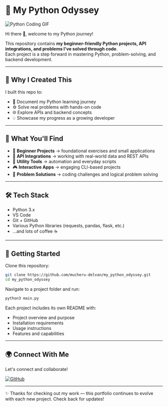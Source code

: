 # 🐍 My Python Odyssey
![Python Coding GIF](https://media.giphy.com/media/v1.Y2lkPTc5MGI3NjExNzh1M2Jwb3o5bnhubWFraHh6ZW1la3kwdW4yemY1Zm40cGtkNXBpciZlcD12MV9naWZzX3NlYXJjaCZjdD1n/UIN7Andwh7kDZGUvmt/giphy.gif)

Hi there 👋, welcome to my Python journey!

This repository contains **my beginner-friendly Python projects, API integrations, and problems I've solved through code**.  
Each project is a step forward in mastering Python, problem-solving, and backend development.

---

## 🌱 Why I Created This
I built this repo to:
- 🧩 Document my Python learning journey  
- ⚙️ Solve real problems with hands-on code  
- 🌐 Explore APIs and backend concepts  
- 💡 Showcase my progress as a growing developer  

---

## 📂 What You'll Find
- 🧠 **Beginner Projects** → foundational exercises and small applications  
- 🤖 **API Integrations** → working with real-world data and REST APIs  
- 🔧 **Utility Tools** → automation and everyday scripts  
- 🎮 **Interactive Apps** → engaging CLI-based projects  
- 🧮 **Problem Solutions** → coding challenges and logical problem solving  

---

## 🛠 Tech Stack
* Python 3.x
* VS Code
* Git + GitHub
* Various Python libraries (requests, pandas, flask, etc.)
* …and lots of coffee ☕

---

## 🚀 Getting Started
Clone this repository:
```bash
git clone https://github.com/mucheru-delvan/my_python_odyssey.git
cd my_python_odyssey
```

Navigate to a project folder and run:
```bash
python3 main.py
```

Each project includes its own README with:
- Project overview and purpose
- Installation requirements
- Usage instructions
- Features and capabilities

---

## 🌍 Connect With Me
Let's connect and collaborate!

[![GitHub](https://img.shields.io/badge/GitHub-black?logo=github&logoColor=white)](https://github.com/mucheru-delvan)

---

✨ Thanks for checking out my work — this portfolio continues to evolve with each new project. Check back for updates!

